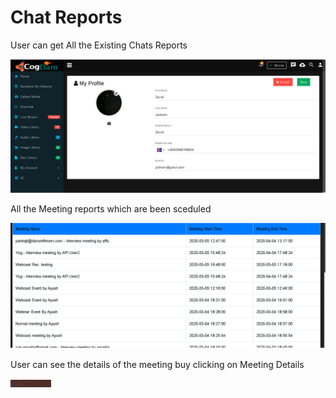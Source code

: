 # Chat Reports

User can get All the Existing Chats Reports 

![](../.gitbook/assets/image%20%28126%29.png)

All the Meeting reports which are been sceduled

![](../.gitbook/assets/image%20%28220%29.png)

User can see the details of the meeting buy clicking on Meeting Details

![](../.gitbook/assets/image%20%2853%29.png)

